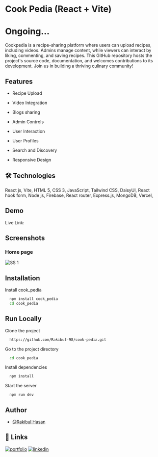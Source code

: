 
# Cook Pedia (React + Vite)
# Ongoing...
Cookpedia is a recipe-sharing platform where users can upload recipes, including videos. Admins manage content, while viewers can interact by liking, commenting, and saving recipes. This GitHub repository hosts the project's source code, documentation, and welcomes contributions to its development. Join us in building a thriving culinary community!



## Features

- Recipe Upload

- Video Integration

- Blogs sharing

- Admin Controls

- User Interaction

- User Profiles

- Search and Discovery

- Responsive Design


## 🛠 Technologies
React js, Vite, HTML 5, CSS 3, JavaScript, Tailwind CSS, DaisyUI, React hook form, Node js, Firebase, React router, Express.js, MongoDB, Vercel, 


## Demo

Live Link: 

## Screenshots

### Home page
![SS 1]()




## Installation

Install cook_pedia

```bash
  npm install cook_pedia
  cd cook_pedia
```
    
## Run Locally

Clone the project

```bash
  https://github.com/Rakibul-98/cook-pedia.git
```

Go to the project directory

```bash
  cd cook_pedia
```

Install dependencies

```bash
  npm install
```

Start the server

```bash
  npm run dev
```


## Author

- [@Rakibul Hasan](https://github.com/Rakibul-98)


## 🔗 Links
[![portfolio](https://img.shields.io/badge/my_portfolio-000?style=for-the-badge&logo=ko-fi&logoColor=white)](https://portfolio-rakibul.netlify.app/)
[![linkedin](https://img.shields.io/badge/linkedin-0A66C2?style=for-the-badge&logo=linkedin&logoColor=white)](https://www.linkedin.com/in/rakibul-98/)

